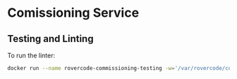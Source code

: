 # Comissioning Service

## Testing and Linting

To run the linter:
```bash
docker run --name rovercode-commissioning-testing -w='/var/rovercode/commissioning' -v $PWD:/var/rovercode --entrypoint=/bin/bash rovercode -c 'prospector'
```